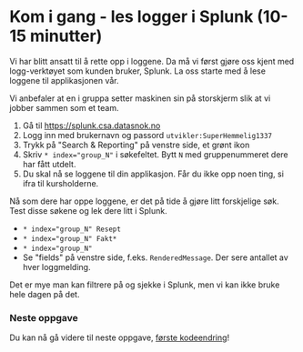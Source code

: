 # Kom i gang - les logger i Splunk (10-15 minutter)

Vi har blitt ansatt til å rette opp i loggene. Da må vi først gjøre oss kjent med 
logg-verktøyet som kunden bruker, Splunk.
La oss starte med å lese loggene til applikasjonen vår. 

Vi anbefaler at en i gruppa setter maskinen sin på storskjerm slik at vi jobber sammen som et team.

1. Gå til https://splunk.csa.datasnok.no
2. Logg inn med brukernavn og passord `utvikler:SuperHemmelig1337`
3. Trykk på "Search & Reporting" på venstre side, et grønt ikon
4. Skriv `* index="group_N"` i søkefeltet. Bytt `N` med gruppenummeret dere har fått utdelt.
5. Du skal nå se loggene til din applikasjon. Får du ikke opp noen ting, si ifra til kursholderne. 

Nå som dere har oppe loggene, er det på tide å gjøre litt forskjelige søk. 
Test disse søkene og lek dere litt i Splunk.

* `* index="group_N" Resept`
* `* index="group_N" Fakt*`
* `* index="group_N" `
* Se "fields" på venstre side, f.eks. `RenderedMessage`. Der sere antallet av hver loggmelding.

Det er mye man kan filtrere på og sjekke i Splunk, men vi kan ikke bruke hele dagen på det. 

### Neste oppgave

Du kan nå gå videre til neste oppgave, [første kodeendring](./3_ping.md)!

